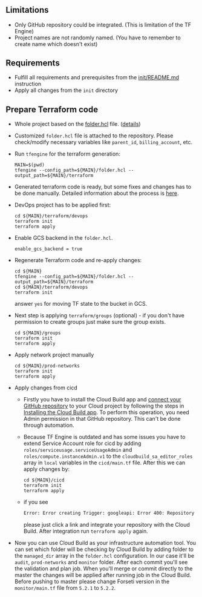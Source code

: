 #

## Limitations

* Only GitHub repository could be integrated. (This is limitation of the TF Engine)
* Project names are not randomly named. (You have to remember to create name which doesn't exist)

## Requirements

* Fulfill all requirements and prerequisites from the [init/README.md](init/README.md) instruction
* Apply all changes from the `init` directory

## Prepare Terraform code

* Whole project based on the [folder.hcl](https://github.com/GoogleCloudPlatform/healthcare-data-protection-suite/blob/master/examples/tfengine/org_foundation.hcl) file. ([details](https://github.com/GoogleCloudPlatform/healthcare-data-protection-suite/tree/master/examples/tfengine))
* Customized `folder.hcl` file is attached to the repository. Please check/modify necessary variables like `parent_id`, `billing_account`, etc.
* Run `tfengine` for the terraform generation:

      MAIN=$(pwd)
      tfengine --config_path=${MAIN}/folder.hcl --output_path=${MAIN}/terraform

* Generated terraform code is ready, but some fixes and changes has to be done manually. Detailed information about the process is [here](https://github.com/GoogleCloudPlatform/healthcare-data-protection-suite/tree/master/docs/tfengine#usage).

* DevOps project has to be applied first:
  
      cd ${MAIN}/terraform/devops
      terraform init
      terraform apply

* Enable GCS backend in the `folder.hcl`.

      enable_gcs_backend = true

* Regenerate Terraform code and re-apply changes:

      cd ${MAIN}
      tfengine --config_path=${MAIN}/folder.hcl --output_path=${MAIN}/terraform
      cd ${MAIN}/terraform/devops
      terraform init

  answer `yes` for moving TF state to the bucket in GCS.

* Next step is applying `terraform/groups` (optional) - if you don't have permission to create groups just make sure the group exists.

      cd ${MAIN}/groups
      terraform init
      terraform apply


* Apply network project manually

      cd ${MAIN}/prod-networks
      terraform init
      terraform apply
  
* Apply changes from cicd

  * Firstly you have to install the Cloud Build app and
  [connect your GitHub repository](https://console.cloud.google.com/cloud-build/triggers/connect)
  to your Cloud project by following the steps in
  [Installing the Cloud Build app](https://cloud.google.com/cloud-build/docs/automating-builds/create-github-app-triggers#installing_the_cloud_build_app).
  To perform this operation, you need Admin permission in that GitHub repository. This can't be done through automation.

  * Because TF Engine is outdated and has some issues you have to extend Service Account role for cicd by adding `roles/serviceusage.serviceUsageAdmin` and `roles/compute.instanceAdmin.v1`
  to the `cloudbuild_sa_editor_roles` array in `local` variables in the `cicd/main.tf` file. After this we can apply changes by:
  
        cd ${MAIN}/cicd
        terraform init
        terraform apply

  * if you see

    ```bash
    Error: Error creating Trigger: googleapi: Error 400: Repository mapping does not exist. Please visit https://console.cloud.google.com/cloud-build/triggers/connect?project=... to connect a repository to your project
    ```
    please just click a link and integrate your repository with the Cloud Build. After integration run `terraform apply` again.

* Now you can use Cloud Build as your infrastructure automation tool. You can set which folder will be checking by Cloud Build
  by adding folder to the `managed_dir` array in the `folder.hcl` configuration. In our case it'll be `audit`, `prod-networks` and `monitor` folder.
  After each commit you'll see the validation and plan job. When you'll merge or commit directly to the master the changes will be applied after running job in the Cloud Build.
  Before pushing to master please change Forseti version in the `monitor/main.tf` file from `5.2.1` to `5.2.2`.